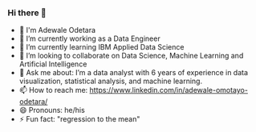 ### Hi there 👋
- 👋 I'm Adewale Odetara
- 🔭 I’m currently working as a Data Engineer
- 🌱 I’m currently learning IBM Applied Data Science
- 👯 I’m looking to collaborate on Data Science, Machine Learning and Artificial Intelligence
- 💬 Ask me about: I’m a data analyst with 6 years of experience in data visualization, statistical analysis, and machine learning.
- 📫 How to reach me: https://www.linkedin.com/in/adewale-omotayo-odetara/
- 😄 Pronouns: he/his
- ⚡ Fun fact: "regression to the mean"

<!--
I'm Adewale Odetara**odetara/odetara** is a ✨ _special_ ✨ repository because its `README.md` (this file) appears on your GitHub profile.

Here are some ideas to get you started:

- 🔭 I’m currently working on ...
- 🌱 I’m currently learning ...
- 👯 I’m looking to collaborate on ...
- 🤔 I’m looking for help with ...
- 💬 Ask me about ...
- 📫 How to reach me: ...
- 😄 Pronouns: ...
- ⚡ Fun fact: ...
-->

